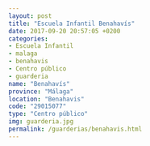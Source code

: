 ```yaml
---
layout: post
title: "Escuela Infantil Benahavís"
date: 2017-09-20 20:57:05 +0200
categories:
- Escuela Infantil
- malaga
- benahavis
- Centro público
- guarderia
name: "Benahavís"
province: "Málaga"
location: "Benahavis"
code: "29015077"
type: "Centro público"
img: guarderia.jpg
permalink: /guarderias/benahavis.html
---
```

